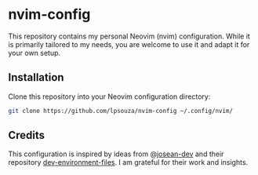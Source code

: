 # nvim-config

This repository contains my personal Neovim (nvim) configuration. While it is primarily tailored to my needs, you are welcome to use it and adapt it for your own setup.

## Installation

Clone this repository into your Neovim configuration directory:

```bash
git clone https://github.com/lpsouza/nvim-config ~/.config/nvim/
```

## Credits

This configuration is inspired by ideas from \@[josean-dev](https://github.com/josean-dev) and their repository [dev-environment-files](https://github.com/josean-dev/dev-environment-files). I am grateful for their work and insights.
